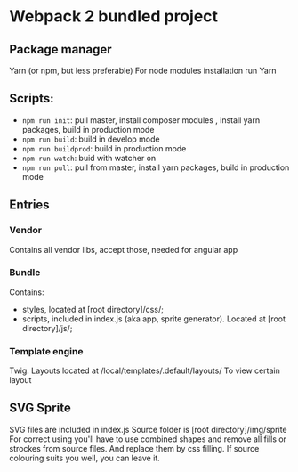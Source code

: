 # Webpack 2 bundled project #

## Package manager ##
Yarn (or npm, but less preferable)
For node modules installation run
    Yarn

##  Scripts:

+   `npm run init`: pull master, install composer modules , install yarn packages, build in production mode
+   `npm run build`: build in develop mode
+   `npm run buildprod`: build in production mode
+   `npm run watch`: buid with watcher on
+   `npm run pull`: pull from master, install yarn packages, build in production mode

## Entries ##

### Vendor ###
Contains all vendor libs, accept those, needed for angular app

### Bundle ###
Contains:
- styles, located at [root directory]/css/;
- scripts, included in index.js (aka app, sprite generator). Located at [root directory]/js/;

### Template engine ###
Twig. Layouts located  at /local/templates/.default/layouts/
To view certain layout

## SVG Sprite ##
SVG files are included in index.js
Source folder is [root directory]/img/sprite
For correct using you'll have to use combined shapes and remove all fills or strockes from source files. And replace them by css filling. If source colouring suits you well, you can leave it.





